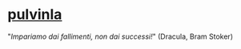 # [pulvinla]( https://progettopulvirus.github.io/pulvinla/)


"*Impariamo dai fallimenti, non dai successi!*" (Dracula, Bram Stoker)
